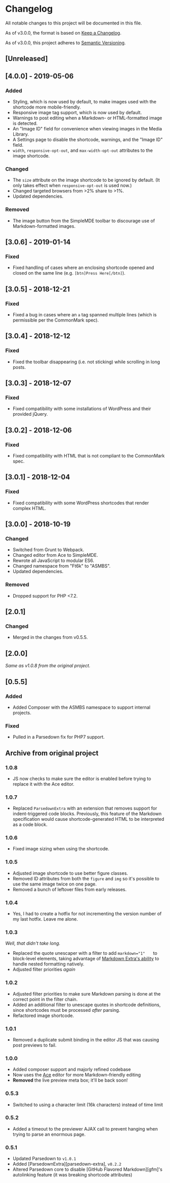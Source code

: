 # Changelog

All notable changes to this project will be documented in this file.

As of v3.0.0, the format is based on [Keep a Changelog](https://keepachangelog.com/en/1.0.0/).

As of v3.0.0, this project adheres to [Semantic Versioning](https://semver.org/spec/v2.0.0.html).



## [Unreleased]



## [4.0.0] - 2019-05-06

### Added

- Styling, which is now used by default, to make images used with the shortcode more mobile-friendly.
- Responsive image tag support, which is now used by default.
- Warnings to post editing when a Markdown- or HTML-formatted image is detected.
- An "Image ID" field for convenience when viewing images in the Media Library.
- A Settings page to disable the shortcode, warnings, and the "Image ID" field.
- `width`, `responsive-opt-out`, and `max-width-opt-out` attributes to the image shortcode.

### Changed

- The `size` attribute on the image shortcode to be ignored by default. (It only takes effect when `responsive-opt-out` is used now.)
- Changed targeted browsers from >2% share to >1%.
- Updated dependencies.

### Removed

- The image button from the SimpleMDE toolbar to discourage use of Markdown-formatted images.



## [3.0.6] - 2019-01-14

### Fixed

- Fixed handling of cases where an enclosing shortcode opened and closed on the same line (e.g. `[btn]Press Here[/btn]`).



## [3.0.5] - 2018-12-21

### Fixed

- Fixed a bug in cases where an `a` tag spanned multiple lines (which is permissible per the CommonMark spec).



## [3.0.4] - 2018-12-12

### Fixed

- Fixed the toolbar disappearing (i.e. not sticking) while scrolling in long posts.



## [3.0.3] - 2018-12-07

### Fixed

- Fixed compatibility with some installations of WordPress and their provided jQuery.



## [3.0.2] - 2018-12-06

### Fixed

- Fixed compatibility with HTML that is not compliant to the CommonMark spec.



## [3.0.1] - 2018-12-04

### Fixed

- Fixed compatibility with some WordPress shortcodes that render complex HTML.



## [3.0.0] - 2018-10-19

### Changed

- Switched from Grunt to Webpack.
- Changed editor from Ace to SimpleMDE.
- Rewrote all JavaScript to modular ES6.
- Changed namespace from "Ft6k" to "ASMBS".
- Updated dependencies.

### Removed

- Dropped support for PHP <7.2.



## [2.0.1]

### Changed

- Merged in the changes from v0.5.5.



## [2.0.0]

*Same as v1.0.8 from the original project.*



## [0.5.5]

### Added

- Added Composer with the ASMBS namespace to support internal projects.

### Fixed

- Pulled in a Parsedown fix for PHP7 support.





## Archive from original project

### 1.0.8

* JS now checks to make sure the editor is enabled before trying to replace it with the Ace editor.

### 1.0.7
* Replaced `ParsedownExtra` with an extension that removes support for indent-triggered code blocks. Previously, this feature of the Markdown specification would cause shortcode-generated HTML to be interpreted as a code block.

### 1.0.6
* Fixed image sizing when using the shortcode.

### 1.0.5
* Adjusted image shortcode to use better figure classes.
* Removed ID attributes from both the `figure` and `img` so it's possible to use the same image twice on one page.
* Removed a bunch of leftover files from early releases.

### 1.0.4
* Yes, I had to create a hotfix for not incrementing the version number of my last hotfix. Leave me alone.

### 1.0.3
_Well, that didn't take long._

* Replaced the quote unescaper with a filter to add `markdown="1"	` to block-level elements, taking advantage of [Markdown Extra's ability](https://michelf.ca/projects/php-markdown/extra/#markdown-attr) to handle nested formatting natively.
* Adjusted filter priorities _again_

### 1.0.2
* Adjusted filter priorities to make sure Markdown parsing is done at the correct point in the filter chain.
* Added an additional filter to unescape quotes in shortcode definitions, since shortcodes must be processed _after_ parsing. 
* Refactored image shortcode.

### 1.0.1
* Removed a duplicate submit binding in the editor JS that was causing post previews to fail.

### 1.0.0
* Added composer support and majorly refined codebase
* Now uses the [Ace](https://ace.c9.io/#nav=about) editor for more Markdown-friendly editing
* **Removed** the live preview meta box; it'll be back soon!

### 0.5.3

* Switched to using a character limit (16k characters) instead of time limit

### 0.5.2

* Added a timeout to the previewer AJAX call to prevent hanging when trying to parse an enormous page.

### 0.5.1

* Updated Parsedown to `v1.0.1`
* Added [ParsedownExtra][parsedown-extra], `v0.2.2`
* Altered Parsedown core to disable [GitHub Flavored Markdown][gfm]'s autolinking feature (it was breaking shortcode attributes)
